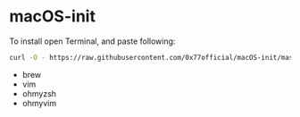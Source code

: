 # macOS-init
To install open Terminal, and paste following: <br />
```sh
curl -O - https://raw.githubusercontent.com/0x77official/macOS-init/master/init.sh | sh - 
```


* brew
* vim
* ohmyzsh
* ohmyvim
